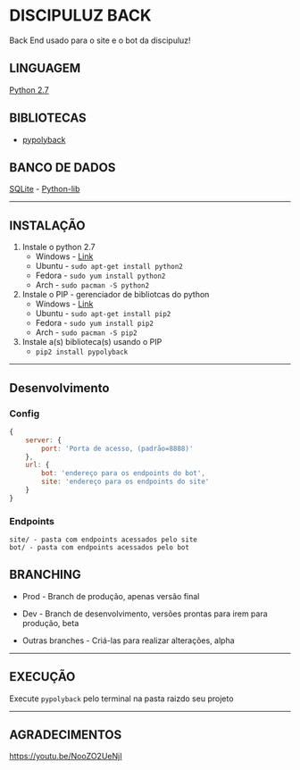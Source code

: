 # DISCIPULUZ BACK
Back End usado para o site e o bot da discipuluz!

## LINGUAGEM
[Python 2.7](https://docs.python.org/2/tutorial/index.html)

## BIBLIOTECAS
* [pypolyback](https://github.com/seijihirao/pypolyback)

## BANCO DE DADOS
[SQLite](https://www.sqlite.org/) - [Python-lib](https://docs.python.org/2.6/library/sqlite3.html)

---

## INSTALAÇÃO
 1. Instale o python 2.7
     * Windows - [Link](https://www.python.org/download/releases/2.7/)
     * Ubuntu - `sudo apt-get install python2`
     * Fedora - `sudo yum install python2`
     * Arch - `sudo pacman -S python2`
 2. Instale o PIP - gerenciador de bibliotcas do python
     * Windows - [Link](http://www.lfd.uci.edu/~gohlke/pythonlibs/#pip)
     * Ubuntu - `sudo apt-get install pip2`
     * Fedora - `sudo yum install pip2`
     * Arch - `sudo pacman -S pip2`
 3. Instale a(s) biblioteca(s) usando o PIP
     * `pip2 install pypolyback`
     
---

## Desenvolvimento

### Config

```javascript
{
    server: {
        port: 'Porta de acesso, (padrão=8888)'
    },
    url: {
        bot: 'endereço para os endpoints do bot',
        site: 'endereço para os endpoints do site'
    }
}
```

### Endpoints

    site/ - pasta com endpoints acessados pelo site
    bot/ - pasta com endpoints acessados pelo bot

## BRANCHING

* Prod - Branch de produção, apenas versão final

* Dev - Branch de desenvolvimento, versões prontas para irem para produção, beta

* Outras branches - Criá-las para realizar alterações, alpha 

---

## EXECUÇÃO

Execute `pypolyback` pelo terminal na pasta raizdo seu projeto

---

## AGRADECIMENTOS

https://youtu.be/NooZO2UeNjI